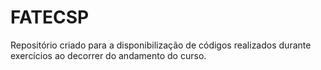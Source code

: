 # FATECSP
Repositório criado para a disponibilização de códigos realizados durante exercícios ao decorrer do andamento do curso.

